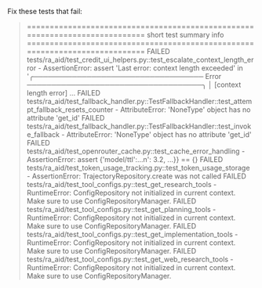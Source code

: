 Fix these tests that fail:
>============================================================================ short test summary info ============================================================================
FAILED tests/ra_aid/test_credit_ui_helpers.py::test_escalate_context_length_error - AssertionError: assert 'Last error: context length exceeded' in '╭─────────────────────────────────── Error ────────────────────────────────────╮
│ [context length error] ...
FAILED tests/ra_aid/test_fallback_handler.py::TestFallbackHandler::test_attempt_fallback_resets_counter - AttributeError: 'NoneType' object has no attribute 'get_id'
FAILED tests/ra_aid/test_fallback_handler.py::TestFallbackHandler::test_invoke_fallback - AttributeError: 'NoneType' object has no attribute 'get_id'
FAILED tests/ra_aid/test_openrouter_cache.py::test_cache_error_handling - AssertionError: assert {'model/ttl':...n': 3.2, ...}} == {}
FAILED tests/ra_aid/test_token_usage_tracking.py::test_token_usage_storage - AssertionError: TrajectoryRepository.create was not called
FAILED tests/ra_aid/test_tool_configs.py::test_get_research_tools - RuntimeError: ConfigRepository not initialized in current context. Make sure to use ConfigRepositoryManager.
FAILED tests/ra_aid/test_tool_configs.py::test_get_planning_tools - RuntimeError: ConfigRepository not initialized in current context. Make sure to use ConfigRepositoryManager.
FAILED tests/ra_aid/test_tool_configs.py::test_get_implementation_tools - RuntimeError: ConfigRepository not initialized in current context. Make sure to use ConfigRepositoryManager.
FAILED tests/ra_aid/test_tool_configs.py::test_get_web_research_tools - RuntimeError: ConfigRepository not initialized in current context. Make sure to use ConfigRepositoryManager.

